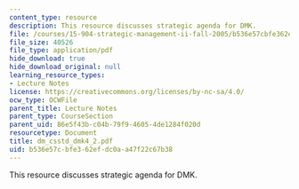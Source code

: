 ```yaml
---
content_type: resource
description: This resource discusses strategic agenda for DMK.
file: /courses/15-904-strategic-management-ii-fall-2005/b536e57cbfe362efdc0aa47f22c67b38_dm_csstd_dmk4_2.pdf
file_size: 40526
file_type: application/pdf
hide_download: true
hide_download_original: null
learning_resource_types:
- Lecture Notes
license: https://creativecommons.org/licenses/by-nc-sa/4.0/
ocw_type: OCWFile
parent_title: Lecture Notes
parent_type: CourseSection
parent_uid: 86e5f43b-c04b-79f9-4605-4de1284f020d
resourcetype: Document
title: dm_csstd_dmk4_2.pdf
uid: b536e57c-bfe3-62ef-dc0a-a47f22c67b38
---
```

This resource discusses strategic agenda for DMK.